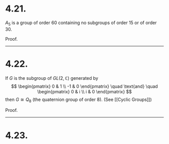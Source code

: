 # 4.21.
 $A_5$ is a group of order 60 containing no subgroups of order 15 or of order 30.
 
 Proof. 
 
 ---
# 4.22.
 If $G$ is the subgroup of $GL(2, \mathbb{C})$ generated by $$ \begin{pmatrix} 0 & 1 \\ -1 & 0 \end{pmatrix} \quad \text{and} \quad \begin{pmatrix} 0 & i \\ i & 0 \end{pmatrix} $$ then $G \cong Q_8$ (the quaternion group of order 8). (See [[Cyclic Groups]])
 
 Proof.
  
 
 ---
# 4.23.
